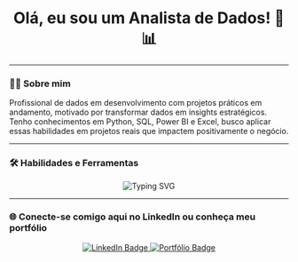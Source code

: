 <h1 align="center">Olá, eu sou um Analista de Dados! 👋📊</h1>


---


### 👨‍💼 Sobre mim

Profissional de dados em desenvolvimento com projetos práticos em andamento, motivado por transformar dados em insights estratégicos. Tenho conhecimentos em Python, SQL, Power BI e Excel, busco aplicar essas habilidades em projetos reais que impactem positivamente o negócio.

---

### 🛠️ Habilidades e Ferramentas

<p align="center">
  <img src="https://readme-typing-svg.herokuapp.com?font=Fira+Code&duration=3000&pause=1000&center=true&vCenter=true&width=435&lines=Python+%7C+SQL+%7C+Excel+%7C+Power+BI" alt="Typing SVG" />

</p>

---
### 🌐 Conecte-se comigo aqui no LinkedIn ou conheça meu portfólio

<p align="center">
  <a href="https://www.linkedin.com/in/yuri-lima01">
    <img src="https://img.shields.io/badge/LinkedIn-0A66C2?style=for-the-badge&logo=linkedin&logoColor=white" alt="LinkedIn Badge">
  </a>
  <a href="https://yuri-lima01.carrd.co">
    <img src="https://img.shields.io/badge/Portfólio-000000?style=for-the-badge&logo=About.me&logoColor=white" alt="Portfólio Badge">
  </a>
</p>




